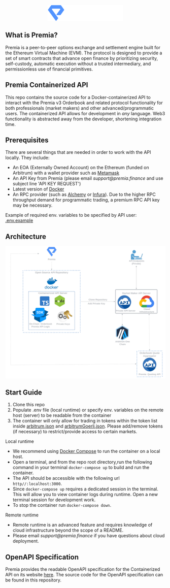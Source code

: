 <p align="center">
  <img src="img/premia.png" alt='logo' height="50">
</p>

## What is Premia?
Premia is a peer-to-peer options exchange and settlement engine built for the Ethereum Virtual Machine (EVM). 
The protocol is designed to provide a set of smart contracts that advance open finance by prioritizing security, 
self-custody, automatic execution without a trusted intermediary, and permissionless use of financial primitives.

## Premia Containerized API
This repo contains the source code for a Docker-containerized API to interact with the Premia v3 Orderbook and 
related protocol functionality for both professionals (market makers) and other advanced/programmatic users. The containerized API allows for development in _any_ language. Web3 functionality is abstracted away from the developer, shortening integration time.

## Prerequisites
There are several things that are needed in order to work with the API locally. They include:

- An EOA (Externally Owned Account) on the Ethereum (funded on Arbitrum) with a wallet provider such as [Metamask](https://metamask.io/)
- An API Key from Premia (please email _support@premia.finance_ and use subject line 'API KEY REQUEST')
- Latest version of [Docker](https://docs.docker.com/get-docker/)
- An RPC provider (such as [Alchemy](https://www.alchemy.com/) or [Infura](https://www.infura.io/)). Due 
  to the higher RPC throughput demand for programmatic trading, a premium RPC API key may be necessary. 

Example of required env. variables to be specified by API user: [.env.example](.env.example)

## Architecture
<p align="center">
  <img src="img/architecture.png" alt='architecture' width="600">
</p>

## Start Guide
1. Clone this repo
2. Populate .env file (local runtime) or specify env. variables on the remote host (server) to be readable from the container
3. The container will only allow for trading in tokens within the token list inside [arbitrum.json](src%2Fconfig%2Farbitrum.json) 
   and [arbitrumGoerli.json](src%2Fconfig%2FarbitrumGoerli.json).  Please add/remove tokens (if necessary) to restrict/provide access to certain markets.

Local runtime
- We recommend using [Docker Compose](https://docs.docker.com/compose/) to run the container on a local host. 
- Open a terminal, and from the repo root directory,run the following command in your terminal `docker-compose up` to 
  build and run the container. 
- The API should be accessible with the following url `http//:localhost:3000`. 
- Since `docker-compose up` requires a dedicated session in the terminal. This will allow you to view container 
  logs during runtime. Open a new terminal session for development work. 
- To stop the container run `docker-compose down`.

Remote runtime
- Remote runtime is an advanced feature and requires knowledge of cloud infrastructure beyond the scope of a README.
- Please email _support@premia.finance_ if you have questions about cloud deployment.

## OpenAPI Specification
Premia provides the readable OpenAPI specification for the Containerized API on its website [here](https://docs.premia.blue/developer-center/api/containerized-api/api-specification).
The source code for the OpenAPI specification can be found in this repository. 